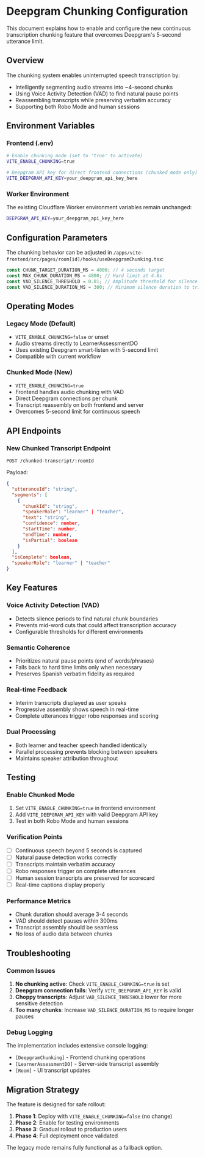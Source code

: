 # Deepgram Chunking Configuration

This document explains how to enable and configure the new continuous transcription chunking feature that overcomes Deepgram's 5-second utterance limit.

## Overview

The chunking system enables uninterrupted speech transcription by:
- Intelligently segmenting audio streams into ~4-second chunks
- Using Voice Activity Detection (VAD) to find natural pause points
- Reassembling transcripts while preserving verbatim accuracy
- Supporting both Robo Mode and human sessions

## Environment Variables

### Frontend (.env)

```bash
# Enable chunking mode (set to 'true' to activate)
VITE_ENABLE_CHUNKING=true

# Deepgram API key for direct frontend connections (chunked mode only)
VITE_DEEPGRAM_API_KEY=your_deepgram_api_key_here
```

### Worker Environment

The existing Cloudflare Worker environment variables remain unchanged:
```bash
DEEPGRAM_API_KEY=your_deepgram_api_key_here
```

## Configuration Parameters

The chunking behavior can be adjusted in `/apps/vite-frontend/src/pages/room[id]/hooks/useDeepgramChunking.tsx`:

```typescript
const CHUNK_TARGET_DURATION_MS = 4000; // 4 seconds target
const MAX_CHUNK_DURATION_MS = 4800; // Hard limit at 4.8s
const VAD_SILENCE_THRESHOLD = 0.01; // Amplitude threshold for silence detection
const VAD_SILENCE_DURATION_MS = 300; // Minimum silence duration to trigger chunk boundary
```

## Operating Modes

### Legacy Mode (Default)
- `VITE_ENABLE_CHUNKING=false` or unset
- Audio streams directly to LearnerAssessmentDO
- Uses existing Deepgram smart-listen with 5-second limit
- Compatible with current workflow

### Chunked Mode (New)
- `VITE_ENABLE_CHUNKING=true`
- Frontend handles audio chunking with VAD
- Direct Deepgram connections per chunk
- Transcript reassembly on both frontend and server
- Overcomes 5-second limit for continuous speech

## API Endpoints

### New Chunked Transcript Endpoint
```
POST /chunked-transcript/:roomId
```

Payload:
```json
{
  "utteranceId": "string",
  "segments": [
    {
      "chunkId": "string",
      "speakerRole": "learner" | "teacher",
      "text": "string",
      "confidence": number,
      "startTime": number,
      "endTime": number,
      "isPartial": boolean
    }
  ],
  "isComplete": boolean,
  "speakerRole": "learner" | "teacher"
}
```

## Key Features

### Voice Activity Detection (VAD)
- Detects silence periods to find natural chunk boundaries
- Prevents mid-word cuts that could affect transcription accuracy
- Configurable thresholds for different environments

### Semantic Coherence
- Prioritizes natural pause points (end of words/phrases)
- Falls back to hard time limits only when necessary
- Preserves Spanish verbatim fidelity as required

### Real-time Feedback
- Interim transcripts displayed as user speaks
- Progressive assembly shows speech in real-time
- Complete utterances trigger robo responses and scoring

### Dual Processing
- Both learner and teacher speech handled identically
- Parallel processing prevents blocking between speakers
- Maintains speaker attribution throughout

## Testing

### Enable Chunked Mode
1. Set `VITE_ENABLE_CHUNKING=true` in frontend environment
2. Add `VITE_DEEPGRAM_API_KEY` with valid Deepgram API key
3. Test in both Robo Mode and human sessions

### Verification Points
- [ ] Continuous speech beyond 5 seconds is captured
- [ ] Natural pause detection works correctly
- [ ] Transcripts maintain verbatim accuracy
- [ ] Robo responses trigger on complete utterances
- [ ] Human session transcripts are preserved for scorecard
- [ ] Real-time captions display properly

### Performance Metrics
- Chunk duration should average 3-4 seconds
- VAD should detect pauses within 300ms
- Transcript assembly should be seamless
- No loss of audio data between chunks

## Troubleshooting

### Common Issues

1. **No chunking active**: Check `VITE_ENABLE_CHUNKING=true` is set
2. **Deepgram connection fails**: Verify `VITE_DEEPGRAM_API_KEY` is valid
3. **Choppy transcripts**: Adjust `VAD_SILENCE_THRESHOLD` lower for more sensitive detection
4. **Too many chunks**: Increase `VAD_SILENCE_DURATION_MS` to require longer pauses

### Debug Logging

The implementation includes extensive console logging:
- `[DeepgramChunking]` - Frontend chunking operations
- `[LearnerAssessmentDO]` - Server-side transcript assembly
- `[Room]` - UI transcript updates

## Migration Strategy

The feature is designed for safe rollout:

1. **Phase 1**: Deploy with `VITE_ENABLE_CHUNKING=false` (no change)
2. **Phase 2**: Enable for testing environments
3. **Phase 3**: Gradual rollout to production users
4. **Phase 4**: Full deployment once validated

The legacy mode remains fully functional as a fallback option.